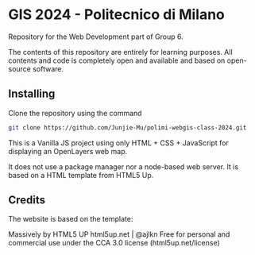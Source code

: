 # GIS 2024 - Politecnico di Milano
Repository for the Web Development part of Group 6.

The contents of this repository are entirely for learning purposes. All contents and code is completely open and available and based on open-source software.

## Installing
Clone the repository using the command
```sh
git clone https://github.com/Junjie-Mu/polimi-webgis-class-2024.git
```

This is a Vanilla JS project using only HTML + CSS + JavaScript for displaying an OpenLayers web map.

It does not use a package manager nor a node-based web server. It is based on a HTML template from HTML5 Up.

## Credits
The website is based on the template:

Massively by HTML5 UP
html5up.net | @ajlkn
Free for personal and commercial use under the CCA 3.0 license (html5up.net/license)

